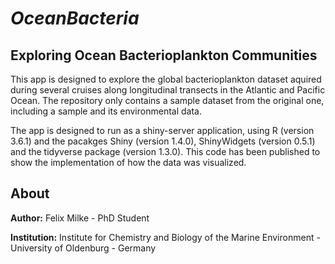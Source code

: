# _OceanBacteria_

## Exploring Ocean Bacterioplankton Communities

This app is designed to explore the global bacterioplankton dataset aquired during several cruises along longitudinal transects in the Atlantic and Pacific Ocean. The repository only contains a sample dataset from the original one, including a sample and its environmental data. 

The app is designed to run as a shiny-server application, using R (version 3.6.1) and the pacakges Shiny (version 1.4.0), ShinyWidgets (version 0.5.1) and the tidyverse package (version 1.3.0). This code has been published to show the implementation of how the data was visualized.



## About

__Author:__ Felix Milke - PhD Student

__Institution:__ Institute for Chemistry and Biology of the Marine Environment - University of Oldenburg - Germany
